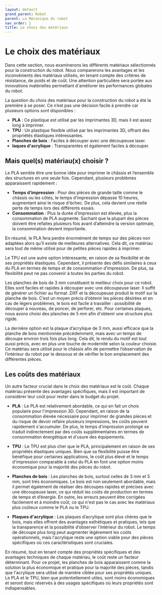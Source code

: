 ```yaml
---
layout: default
grand_parent: Robot
parent: La Mécanique du robot
nav_order: 1
title: Le choix des matériaux
---
```


# Le choix des matériaux

Dans cette section, nous examinerons les différents matériaux sélectionnés pour la construction du robot.
Nous comparerons les avantages et les inconvénients des matériaux utilisés, en tenant compte des critères de résistance, de poids et de coût.
Une attention particulière sera portée aux innovations matérielles permettant d'améliorer les performances globales du robot.

La question du choix des matériaux pour la construction du robot a été la première à se poser. Ce n’est pas une décision facile à prendre car plusieurs options sont disponibles :

- **PLA** : Ce plastique est utilisé par les imprimantes 3D, mais il est assez long à imprimer.
- **TPU** : Un plastique flexible utilisé par les imprimantes 3D, offrant des propriétés élastiques intéressantes.
- **Planches de bois** : Faciles à découper avec une découpeuse laser.
- **laques d'acrylique** : Transparentes et également faciles à découper.

## Mais quel(s) matériau(x) choisir ?

Le PLA semble être une bonne idée pour imprimer le châssis et l’ensemble des structures en une seule fois. Cependant, plusieurs problèmes apparaissent rapidement :

- **Temps d’impression** : Pour des pièces de grande taille comme le châssis ou les côtés, le temps d’impression dépasse 10 heures, augmentant ainsi le risque d'échec. De plus, cela devient une réelle perte de temps lors des différents essais.
- **Consommation** : Plus la durée d’impression est élevée, plus la consommation de PLA augmente. Sachant que la plupart des pièces doivent être refaites plusieurs fois avant d’atteindre la version optimale, la consommation devient importante.

En résumé, le PLA fera perdre énormément de temps sur des pièces non adaptées alors qu’il existe de meilleures alternatives. Cela dit, ce matériau sera tout de même utilisé pour de petites pièces rapides à imprimer.

Le TPU est une autre option intéressante, en raison de sa flexibilité et de ses propriétés élastiques. Cependant, il présente des défis similaires à ceux du PLA en termes de temps et de consommation d’impression. De plus, sa flexibilité peut ne pas convenir à toutes les parties du robot.

Les planches de bois de 3 mm constituent le meilleur choix pour ce robot. Elles sont faciles et rapides à découper avec une découpeuse laser. Il suffit de générer un fichier au format .DXF et la découpeuse produit le motif sur la planche de bois. C’est un moyen précis d’obtenir les pièces désirées et en cas de légers problèmes, le bois est facile à travailler : possibilité de découper à nouveau, de poncer, de perforer, etc. Pour certaines plaques, nous avons choisi des planches de 5 mm afin d'obtenir une structure plus rigide.

La dernière option est la plaque d’acrylique de 3 mm, aussi efficace que la planche de bois mentionnée précédemment, mais avec un temps de découpe environ trois fois plus long. Cela dit, le rendu du motif est tout aussi précis, avec en plus une touche de modernité selon la couleur choisie. Ce matériau sera utilisé pour le châssis afin de permettre l’observation de l’intérieur du robot par le dessous et de vérifier le bon emplacement des différentes pièces.

## Les coûts des matériaux

Un autre facteur crucial dans le choix des matériaux est le coût. Chaque matériau présente des avantages spécifiques, mais il est important de considérer leur coût pour rester dans le budget du projet.

- **PLA** : Le PLA est relativement abordable, ce qui en fait un choix populaire pour l'impression 3D. Cependant, en raison de la consommation élevée nécessaire pour imprimer de grandes pièces et du risque de devoir refaire plusieurs impressions, les coûts peuvent rapidement s'accumuler. De plus, le temps d’impression prolongé se traduit indirectement par des coûts supplémentaires en termes de consommation énergétique et d'usure des équipements.

- **TPU** : Le TPU est plus cher que le PLA, principalement en raison de ses propriétés élastiques uniques. Bien que sa flexibilité puisse être bénéfique pour certaines applications, le coût plus élevé et le temps d'impression comparable à celui du PLA en font une option moins économique pour la majorité des pièces du robot.

- **Planches de bois** : Les planches de bois, surtout celles de 3 mm et 5 mm, sont très économiques. Le bois est non seulement abordable, mais il permet également de réaliser des découpes rapides et précises avec une découpeuse laser, ce qui réduit les coûts de production en termes de temps et d’énergie. En outre, les erreurs peuvent être corrigées facilement et à moindre coût, ce qui n'est pas le cas avec les matériaux plus coûteux comme le PLA ou le TPU.

- **Plaques d'acrylique** : Les plaques d’acrylique sont plus chères que le bois, mais elles offrent des avantages esthétiques et pratiques, tels que la transparence et la possibilité d’observer l’intérieur du robot. Le temps de découpe plus long peut augmenter légèrement les coûts opérationnels, mais l'acrylique reste une option viable pour des pièces spécifiques où ces caractéristiques sont cruciales.

En résumé, tout en tenant compte des propriétés spécifiques et des avantages techniques de chaque matériau, le coût reste un facteur déterminant. Pour ce projet, les planches de bois apparaissent comme la solution la plus économique et pratique pour la majorité des pièces, tandis que l'acrylique sera utilisé de manière ciblée pour ses propriétés uniques. Le PLA et le TPU, bien que potentiellement utiles, sont moins économiques et seront donc réservés à des usages spécifiques où leurs propriétés sont indispensables.
